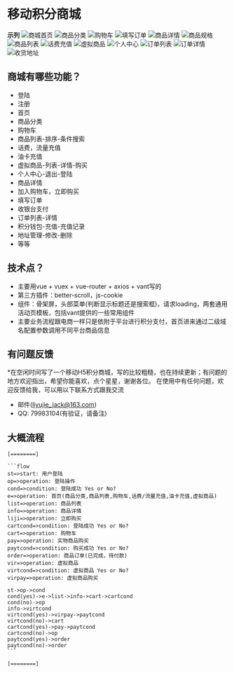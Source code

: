 # 移动积分商城

**示列**
![商城首页](https://github.com/Jack-Nicholas/Mobile-integrator-mall/blob/master/public/ExampleImage/1_gaitubao_379x673.png)
![商品分类](https://github.com/Jack-Nicholas/Mobile-integrator-mall/blob/master/public/ExampleImage/2_gaitubao_379x673.png)
![购物车](https://github.com/Jack-Nicholas/Mobile-integrator-mall/blob/master/public/ExampleImage/3_gaitubao_379x673.png)
![填写订单](https://github.com/Jack-Nicholas/Mobile-integrator-mall/blob/master/public/ExampleImage/4_gaitubao_379x673.png)
![商品详情](https://github.com/Jack-Nicholas/Mobile-integrator-mall/blob/master/public/ExampleImage/5_gaitubao_379x673.png)
![商品规格](https://github.com/Jack-Nicholas/Mobile-integrator-mall/blob/master/public/ExampleImage/6_gaitubao_379x673.png)
![商品列表](https://github.com/Jack-Nicholas/Mobile-integrator-mall/blob/master/public/ExampleImage/7_gaitubao_379x673.png)
![话费充值](https://github.com/Jack-Nicholas/Mobile-integrator-mall/blob/master/public/ExampleImage/8_gaitubao_379x673.png)
![虚拟商品](https://github.com/Jack-Nicholas/Mobile-integrator-mall/blob/master/public/ExampleImage/9_gaitubao_379x673.png)
![个人中心](https://github.com/Jack-Nicholas/Mobile-integrator-mall/blob/master/public/ExampleImage/10_gaitubao_379x673.png)
![订单列表](https://github.com/Jack-Nicholas/Mobile-integrator-mall/blob/master/public/ExampleImage/11_gaitubao_379x673.png)
![订单详情](https://github.com/Jack-Nicholas/Mobile-integrator-mall/blob/master/public/ExampleImage/12_gaitubao_379x673.png)
![收货地址](https://github.com/Jack-Nicholas/Mobile-integrator-mall/blob/master/public/ExampleImage/13_gaitubao_379x673.png)

## 商城有哪些功能？

* 登陆
* 注册
* 首页
* 商品分类
* 购物车
* 商品列表-排序-条件搜索
* 话费，流量充值
* 油卡充值
* 虚拟商品-列表-详情-购买
* 个人中心-退出-登陆
* 商品详情
* 加入购物车，立即购买
* 填写订单
* 收银台支付
* 订单列表-详情
* 积分钱包-充值-充值记录
* 地址管理-修改-删除
* 等等

## 技术点？

* 主要用vue + vuex + vue-router + axios + vant写的
* 第三方插件：better-scroll，js-cookie
* 组件：骨架屏，头部菜单(判断显示标题还是搜索框)，请求loading，两套通用活动页模板，包括vant提供的一些常用组件
* 主要业务流程跟电商一样只是依附于平台进行积分支付，首页进来通过二级域名配置参数调用不同平台商品信息

## 有问题反馈

*在空闲时间写了一个移动H5积分商城，写的比较粗糙，也在持续更新；有问题的地方欢迎指出，希望你能喜欢，点个星星，谢谢各位。
在使用中有任何问题，欢迎反馈给我，可以用以下联系方式跟我交流

* 邮件(liyujie_jack@163.com)
* QQ: 79983104(有验证，请备注)

## 大概流程

    [========]

    ```flow
    st=>start: 用户登陆
    op=>operation: 登陆操作
    cond=>condition: 登陆成功 Yes or No?
    e=>operation: 首页(商品分类,商品列表,购物车,话费/流量充值,油卡充值,虚拟商品)
    list=>operation: 商品列表
    info=>operation: 商品详情
    liji=>operation: 立即购买
    cartcond=>condition: 登陆成功 Yes or No?
    cart=>operation: 购物车
    pay=>operation: 实物商品购买
    paytcond=>condition: 购买成功 Yes or No?
    order=>operation: 商品订单(已完成，待付款)
    vir=>operation: 虚拟商品
    virtcond=>condition: 虚拟商品 Yes or No?
    virpay=>operation: 虚拟商品购买

    st->op->cond
    cond(yes)->e->list->info->cart->cartcond
    cond(no)->op
    info->virtcond
    virtcond(yes)->virpay->paytcond
    virtcond(no)->cart
    cartcond(yes)->pay->paytcond
    cartcond(no)->op
    paytcond(yes)->order
    paytcond(no)->order
    ```

    [========]
